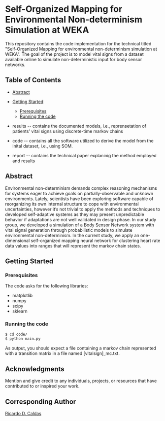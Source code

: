 # Self-Organized Mapping for Environmental Non-determinism Simulation at WEKA

This repository contains the code implementation for the technical titled "Self-Organized Mapping for environmental non-determinism simulation at WEKA".
The goal of the project is to model vital signs from a dataset available online to simulate non-deterministic input for body sensor networks.
 
## Table of Contents

- [Abstract](#introduction)
- [Getting Started](#getting-started)
  - [Prerequisites](#prerequisites)
  - [Running the code](#installation)

 
- results -- contains the documented models, i.e., reprensetation of patients' vital signs using discrete-time markov chains
- code -- contains all the software utilized to derive the model from the inital dataset, i.e., using SOM. 
- report -- contains the technical paper explaninig the method employed and results

## Abstract

Environmental non-determinism demands complex reasoning mechanisms for systems eager to achieve goals on partially-observable and unknown environments. Lately, scientists have been exploring software capable of reorganizing its own internal structure to cope with environmental uncertainties, however it’s not trivial to apply the methods and techniques to developed self-adaptive systems as they may present unpredictable behavior if adaptations are not well validated in design phase. In our study group, we developed a simulation of a Body Sensor Network system with vital signal generation through probabilistic models to simulate environmental non-determinism. In the current study, we apply an one-dimensional self-organized mapping neural network for clustering heart rate data values into ranges that will represent the markov chain states.

## Getting Started

### Prerequisites

The code asks for the following libraries:

 - matplotlib
 - numpy
 - scipy
 - sklearn

### Running the code

```bash
$ cd code/
$ python main.py
```

As output, you should expect a file containing a markov chain represented with a transition matrix in a file named \[vitalsign\]_mc.txt.

## Acknowledgments
Mention and give credit to any individuals, projects, or resources that have contributed to or inspired your work.

## Corresponding Author

 [Ricardo D. Caldas](https://rdinizcal.github.io)
